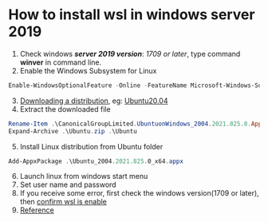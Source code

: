 # How to install wsl in windows server 2019
1. Check windows ***server 2019 version***: *1709 or later*, type command **winver** in command line.<br>
2. Enable the Windows Subsystem for Linux
``` PowerShell
Enable-WindowsOptionalFeature -Online -FeatureName Microsoft-Windows-Subsystem-Linux
```
3. [Downloading a distribution](https://docs.microsoft.com/en-us/windows/wsl/install-manual#downloading-distributions), eg: [Ubuntu20.04](https://aka.ms/wslubuntu2004)
4. Extract the downloaded file
``` Powershell
Rename-Item .\CanonicalGroupLimited.UbuntuonWindows_2004.2021.825.0.AppxBundle .\Ubuntu.zip
Expand-Archive .\Ubuntu.zip .\Ubuntu
```
5. Install Linux distribution from Ubuntu folder
``` Powershell
Add-AppxPackage .\Ubuntu_2004.2021.825.0_x64.appx
```
6. Launch linux from windows start menu
7. Set user name and password
8. If you receive some error, first check the windows version(1709 or later), then [confirm wsl is enable](https://docs.microsoft.com/en-us/windows/wsl/troubleshooting#confirm-wsl-is-enabled)
9. [Reference](https://docs.microsoft.com/en-us/windows/wsl/install-on-server)



